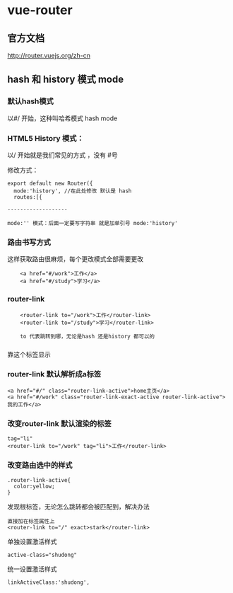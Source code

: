 # vue-router
## 官方文档
http://router.vuejs.org/zh-cn

## hash 和 history 模式 mode

### 默认hash模式
以#/ 开始，这种叫哈希模式 hash mode

### HTML5 History 模式：
以/ 开始就是我们常见的方式 ，没有 #号

修改方式：
```
export default new Router({
  mode:'history', //在此处修改 默认是 hash 
  routes:[{

-------------------

mode:'' 模式：后面一定要写字符串 就是加单引号 mode:'history'
```

### 路由书写方式
这样获取路由很麻烦，每个更改模式全部需要更改
```
    <a href="#/work">工作</a>
    <a href="#/study">学习</a>
```

### router-link

```
    <router-link to="/work">工作</router-link>
    <router-link to="/study">学习</router-link>

    to 代表跳转到哪，无论是hash 还是history 都可以的
```

### <router-view>

靠这个标签显示

### router-link 默认解析成a标签

```
<a href="#/" class="router-link-active">home主页</a>
<a href="#/work" class="router-link-exact-active router-link-active">我的工作</a>
```
### 改变router-link 默认渲染的标签
```
tag="li"
<router-link to="/work" tag="li">工作</router-link>
```


### 改变路由选中的样式

```
.router-link-active{
  color:yellow;
}
```

发现根标签，无论怎么跳转都会被匹配到，解决办法
```
直接加在标签属性上
<router-link to="/" exact>stark</router-link>
``` 
单独设置激活样式
```
active-class="shudong"
```

统一设置激活样式
```
linkActiveClass:'shudong',
```